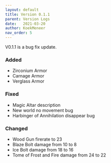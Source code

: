 ```yaml
---
layout: default
title: Version 0.1.1
parent: Version Logs
date:   2021-03-20
author: KoekMeneer
nav_order: 5
---
```


V0.1.1 is a bug fix update.

### Added
- Zirconium Armor
- Carnage Armor
- Verglass Armor

### Fixed
- Magic Altar description
- New world no movement bug
- Harbinger of Annihilation disappear bug

### Changed
- Wood Gun firerate to 23
- Blaze Bolt damage from 10 to 8
- Ice Bolt damage from 18 to 16
- Tome of Frost and Fire damage from 24 to 22